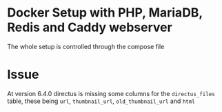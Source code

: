 # Docker Setup with PHP, MariaDB, Redis and Caddy webserver
The whole setup is controlled through the compose file

# Issue
At version 6.4.0 directus is missing some columns for the `directus_files` table,
these being `url`, `thumbnail_url`, `old_thumbnail_url` and `html`